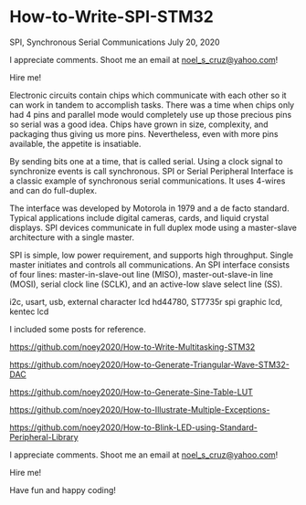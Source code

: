 # How-to-Write-SPI-STM32

SPI, Synchronous Serial Communications       July 20, 2020

I appreciate comments. Shoot me an email at noel_s_cruz@yahoo.com!

Hire me!

Electronic circuits contain chips which communicate with each other so it can work in 
tandem to accomplish tasks. There was a time when chips only had 4 pins and parallel mode
would completely use up those precious pins so serial was a good idea. Chips have grown 
in size, complexity, and packaging thus giving us more pins. Nevertheless, even with more
pins available, the appetite is insatiable.

By sending bits one at a time, that is called serial. Using a clock signal to synchronize
events is call synchronous. SPI or Serial Peripheral Interface is a classic example of 
synchronous serial communications. It uses 4-wires and can do full-duplex.

The interface was developed by Motorola in 1979 and a de facto standard. Typical
applications include digital cameras, cards, and liquid crystal displays. SPI devices 
communicate in full duplex mode using a master-slave architecture with a single master.

SPI is simple, low power requirement, and supports high throughput. Single master
initiates and controls all communications. An SPI interface consists of four lines:
master-in-slave-out line (MISO), master-out-slave-in line (MOSI), serial clock line
(SCLK), and an active-low slave select line (SS).

i2c, usart, usb, external character lcd hd44780, ST7735r spi graphic lcd, kentec lcd



I included some posts for reference.

https://github.com/noey2020/How-to-Write-Multitasking-STM32

https://github.com/noey2020/How-to-Generate-Triangular-Wave-STM32-DAC

https://github.com/noey2020/How-to-Generate-Sine-Table-LUT

https://github.com/noey2020/How-to-Illustrate-Multiple-Exceptions-

https://github.com/noey2020/How-to-Blink-LED-using-Standard-Peripheral-Library

I appreciate comments. Shoot me an email at noel_s_cruz@yahoo.com!

Hire me!

Have fun and happy coding!
